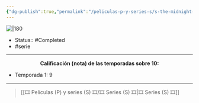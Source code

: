 ```yaml
---
{"dg-publish":true,"permalink":"/peliculas-p-y-series-s/s-the-midnight-gospel/"}
---
```



![|180](https://m.media-amazon.com/images/M/MV5BNWQ1MzBhMzctYmE3My00NjVmLTkyMTItYzJkOTlkNzQ4MjJiXkEyXkFqcGdeQXVyMTkxNjUyNQ@@._V1_SX300.jpg)

- Status:: #Completed 
- #serie

---

**<center>Calificación (nota) de las temporadas sobre 10:</center>**

- Temporada 1: 9

---

> [[🎞️ Películas (P) y series (S) 🎞️/🎞️ Series (S) 🎞️\|🎞️ Series (S) 🎞️]]